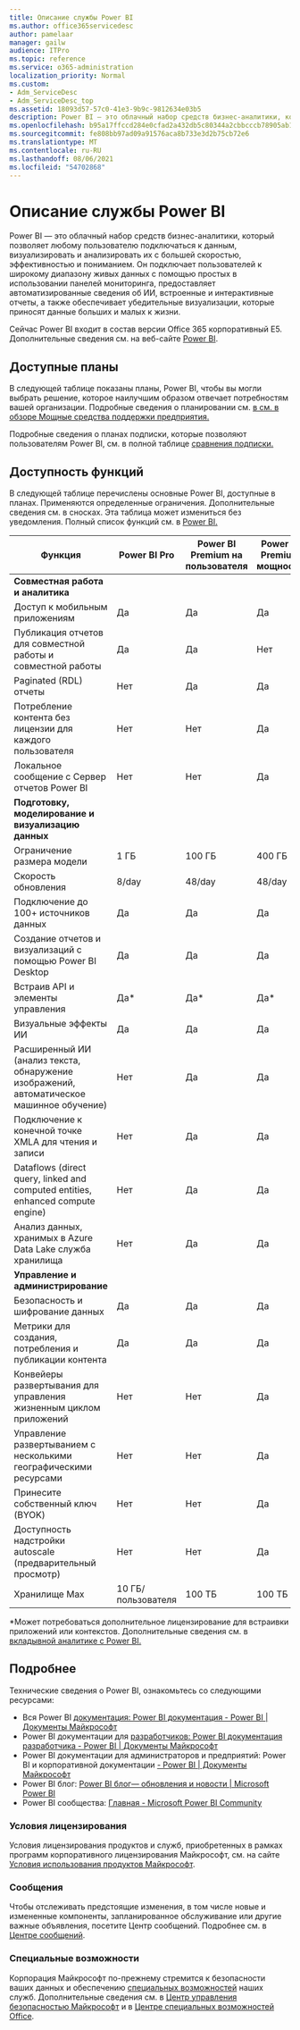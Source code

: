```yaml
---
title: Описание службы Power BI
ms.author: office365servicedesc
author: pamelaar
manager: gailw
audience: ITPro
ms.topic: reference
ms.service: o365-administration
localization_priority: Normal
ms.custom:
- Adm_ServiceDesc
- Adm_ServiceDesc_top
ms.assetid: 18093d57-57c0-41e3-9b9c-9812634e03b5
description: Power BI — это облачный набор средств бизнес-аналитики, который позволяет любому пользователю подключаться к данным, визуализировать и анализировать их с большей скоростью, эффективностью и пониманием. На удобных информационных панелях, в интерактивных отчетах и привлекательных визуализациях данные оживают.
ms.openlocfilehash: b95a17ffccd284e0cfad2a432db5c80344a2cbbcccb78905ab18baa3d3059a9f
ms.sourcegitcommit: fe808bb97ad09a91576aca8b733e3d2b75cb72e6
ms.translationtype: MT
ms.contentlocale: ru-RU
ms.lasthandoff: 08/06/2021
ms.locfileid: "54702868"
---
```

# <a name="power-bi-service-description"></a>Описание службы Power BI

Power BI — это облачный набор средств бизнес-аналитики, который позволяет любому пользователю подключаться к данным, визуализировать и анализировать их с большей скоростью, эффективностью и пониманием. Он подключает пользователей к широкому диапазону живых данных с помощью простых в использовании панелей мониторинга, предоставляет автоматизированные сведения об ИИ, встроенные и интерактивные отчеты, а также обеспечивает убедительные визуализации, которые приносят данные больших и малых к жизни.

Сейчас Power BI входит в состав версии Office 365 корпоративный E5. Дополнительные сведения см. на веб-сайте [Power BI](https://powerbi.microsoft.com).

## <a name="available-plans"></a>Доступные планы

В следующей таблице показаны планы, Power BI, чтобы вы могли выбрать решение, которое наилучшим образом отвечает потребностям вашей организации. Подробные сведения о планировании см. [в см. в обзоре Мощные средства поддержки предприятия.](https://www.microsoft.com/microsoft-365/enterprise/compare-office-365-plans)

Подробные сведения о планах подписки, которые позволяют пользователям Power BI, см. в полной таблице [сравнения подписки.](https://www.microsoft.com/microsoft-365/compare-microsoft-365-enterprise-plans)

## <a name="feature-availability"></a>Доступность функций

В следующей таблице перечислены основные Power BI, доступные в планах. Применяются определенные ограничения. Дополнительные сведения см. в сносках. Эта таблица может измениться без уведомления. Полный список функций см. в [Power BI.](https://powerbi.microsoft.com/pricing/)

| Функция | Power BI Pro | Power BI Premium на пользователя | Power BI Premium мощности |
|---------|--------------|---------------------------|-------------------------------|
| **Совместная работа и аналитика** | | | |
| Доступ к мобильным приложениям | Да | Да | Да |
| Публикация отчетов для совместной работы и совместной работы | Да | Да | Нет |
| Paginated (RDL) отчеты | Нет | Да | Да |
| Потребление контента без лицензии для каждого пользователя | Нет | Нет | Да |
| Локальное сообщение с Сервер отчетов Power BI | Нет | Нет | Да |
| **Подготовку, моделирование и визуализацию данных** | | | |
| Ограничение размера модели | 1 ГБ | 100 ГБ | 400 ГБ |
| Скорость обновления | 8/day | 48/day | 48/day |
| Подключение до 100+ источников данных | Да | Да | Да |
| Создание отчетов и визуализаций с помощью Power BI Desktop | Да | Да | Да |
| Встраив API и элементы управления | Да* | Да* | Да* |
| Визуальные эффекты ИИ | Да | Да | Да |
| Расширенный ИИ (анализ текста, обнаружение изображений, автоматическое машинное обучение) | Нет | Да | Да |
| Подключение к конечной точке XMLA для чтения и записи | Нет | Да | Да |
| Dataflows (direct query, linked and computed entities, enhanced compute engine) | Нет | Да | Да |
| Анализ данных, хранимых в Azure Data Lake служба хранилища | Нет | Да | Да |
| **Управление и администрирование** | | | |
| Безопасность и шифрование данных | Да | Да | Да |
| Метрики для создания, потребления и публикации контента | Да | Да | Да |
| Конвейеры развертывания для управления жизненным циклом приложений | Нет | Нет | Да |
| Управление развертыванием с несколькими географическими ресурсами | Нет | Нет | Да |
| Принесите собственный ключ (BYOK) | Нет | Нет | Да |
| Доступность надстройки autoscale (предварительный просмотр) | Нет | Нет | Да |
| Хранилище Max | 10 ГБ/пользователя | 100 ТБ | 100 ТБ |

*Может потребоваться дополнительное лицензирование для встраивки приложений или контекстов. Дополнительные сведения см. в [вкладывной аналитике с Power BI.](/power-bi/developer/embedded/embedding)

## <a name="learn-more"></a>Подробнее

Технические сведения о Power BI, ознакомьтесь со следующими ресурсами:

- Вся Power BI [документация: Power BI документация - Power BI | Документы Майкрософт](/power-bi/)
- Power BI документации для [разработчиков: Power BI документация разработчика - Power BI | Документы Майкрософт](/power-bi/developer/)
- Power BI документации для администраторов и предприятий: Power BI и корпоративной документации [- Power BI | Документы Майкрософт](/power-bi/admin/)
- Power BI блог: [Power BI блог— обновления и новости | Microsoft Power BI](https://powerbi.microsoft.com/blog/)
- Power BI сообщества: [Главная - Microsoft Power BI Community](https://community.powerbi.com/)

### <a name="licensing-terms"></a>Условия лицензирования

Условия лицензирования продуктов и служб, приобретенных в рамках программ корпоративного лицензирования Майкрософт, см. на сайте [Условия использования продуктов Майкрософт](https://www.microsoft.com/licensing/terms/). 

### <a name="messaging"></a>Сообщения

Чтобы отслеживать предстоящие изменения, в том числе новые и измененные компоненты, запланированное обслуживание или другие важные объявления, посетите Центр сообщений. Подробнее см. в [Центре сообщений](/microsoft-365/admin/manage/message-center).

### <a name="accessibility"></a>Специальные возможности

Корпорация Майкрософт по-прежнему стремится к безопасности ваших данных и обеспечению [специальных возможностей](https://www.microsoft.com/trust-center/compliance/accessibility) наших служб. Дополнительные сведения см. в [Центр управления безопасностью Майкрософт](https://www.microsoft.com/trust-center) и в [Центре специальных возможностей Office](https://support.microsoft.com/office/office-accessibility-center-resources-for-people-with-disabilities-ecab0fcf-d143-4fe8-a2ff-6cd596bddc6d).
